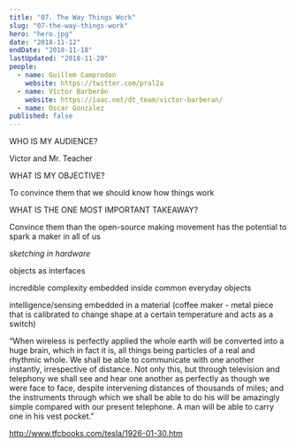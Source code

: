 ```yaml
---
title: "07. The Way Things Work"
slug: "07-the-way-things-work"
hero: "hero.jpg"
date: "2018-11-12"
endDate: "2018-11-18"
lastUpdated: "2018-11-20"
people:
  - name: Guillem Camprodon
    website: https://twitter.com/pral2a
  - name: Víctor Barberán
    website: https://iaac.net/dt_team/victor-barberan/
  - name: Oscar Gonzalez
published: false
---
```






WHO IS MY AUDIENCE?

Victor and Mr. Teacher



WHAT IS MY OBJECTIVE?

To convince them that we should know how things work



WHAT IS THE ONE MOST IMPORTANT TAKEAWAY?

Convince them than the open-source making movement has the potential to spark a maker in all of us









*sketching in hardware*

objects as interfaces

incredible complexity embedded inside common everyday objects

intelligence/sensing embedded in a material (coffee maker - metal piece that is calibrated to change shape at a certain temperature and acts as a switch)

<link url="https://www.nytimes.com/2018/11/05/opinion/artificial-intelligence-machine-learning.html" size="small"></link>


<quote author="Nikola Tesla (1926)" reference="14">“When wireless is perfectly applied the whole earth will be converted into a huge brain, which in fact it is, all things being particles of a real and rhythmic whole. We shall be able to communicate with one another instantly, irrespective of distance. Not only this, but through television and telephony we shall see and hear one another as perfectly as though we were face to face, despite intervening distances of thousands of miles; and the instruments through which we shall be able to do his will be amazingly simple compared with our present telephone. A man will be able to carry one in his vest pocket.”
</quote>



http://www.tfcbooks.com/tesla/1926-01-30.htm